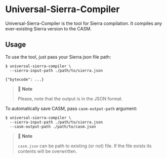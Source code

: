 # Universal-Sierra-Compiler

Universal-Sierra-Compiler is the tool for Sierra compilation. It compiles any ever-existing Sierra version to the CASM.

## Usage

To use the tool, just pass your Sierra json file path:

```shell
$ universal-sierra-compiler \
  --sierra-input-path ./path/to/sierra.json
  
{"bytecode": ...}
```

> 📝 **Note**
> 
> Please, note that the output is in the JSON format.

To automatically save CASM, pass `casm-output-path` argument:

```shell
$ universal-sierra-compiler \
  --sierra-input-path ./path/to/sierra.json
  --casm-output-path ./path/to/casm.json
```

> 📝 **Note**
>
> `casm.json` can be path to existing (or not) file.
> If the file exists its contents will be overwritten.
> 